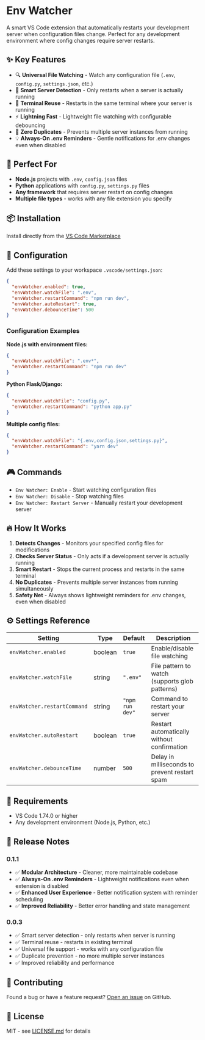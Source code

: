 # Env Watcher

A smart VS Code extension that automatically restarts your development server when configuration files change. Perfect for any development environment where config changes require server restarts.

## ✨ Key Features

- 🔍 **Universal File Watching** - Watch any configuration file (`.env`, `config.py`, `settings.json`, etc.)
- 🧠 **Smart Server Detection** - Only restarts when a server is actually running
- 🔄 **Terminal Reuse** - Restarts in the same terminal where your server is running
- ⚡ **Lightning Fast** - Lightweight file watching with configurable debouncing
- 🎯 **Zero Duplicates** - Prevents multiple server instances from running
- 💡 **Always-On .env Reminders** - Gentle notifications for .env changes even when disabled

## 🚀 Perfect For

- **Node.js** projects with `.env`, `config.json` files
- **Python** applications with `config.py`, `settings.py` files
- **Any framework** that requires server restart on config changes
- **Multiple file types** - works with any file extension you specify

## 📦 Installation

Install directly from the [VS Code Marketplace](https://marketplace.visualstudio.com/items?itemName=DebugSoul.env-watcher)

## 🔧 Configuration

Add these settings to your workspace `.vscode/settings.json`:

```json
{
  "envWatcher.enabled": true,
  "envWatcher.watchFile": ".env",
  "envWatcher.restartCommand": "npm run dev",
  "envWatcher.autoRestart": true,
  "envWatcher.debounceTime": 500
}
```

### Configuration Examples

**Node.js with environment files:**

```json
{
  "envWatcher.watchFile": ".env*",
  "envWatcher.restartCommand": "npm run dev"
}
```

**Python Flask/Django:**

```json
{
  "envWatcher.watchFile": "config.py",
  "envWatcher.restartCommand": "python app.py"
}
```

**Multiple config files:**

```json
{
  "envWatcher.watchFile": "{.env,config.json,settings.py}",
  "envWatcher.restartCommand": "yarn dev"
}
```

## 🎮 Commands

- `Env Watcher: Enable` - Start watching configuration files
- `Env Watcher: Disable` - Stop watching files
- `Env Watcher: Restart Server` - Manually restart your development server

## 🔥 How It Works

1. **Detects Changes** - Monitors your specified config files for modifications
2. **Checks Server Status** - Only acts if a development server is actually running
3. **Smart Restart** - Stops the current process and restarts in the same terminal
4. **No Duplicates** - Prevents multiple server instances from running simultaneously
5. **Safety Net** - Always shows lightweight reminders for .env changes, even when disabled

## ⚙️ Settings Reference

| Setting                     | Type    | Default         | Description                                    |
| --------------------------- | ------- | --------------- | ---------------------------------------------- |
| `envWatcher.enabled`        | boolean | `true`          | Enable/disable file watching                   |
| `envWatcher.watchFile`      | string  | `".env"`        | File pattern to watch (supports glob patterns) |
| `envWatcher.restartCommand` | string  | `"npm run dev"` | Command to restart your server                 |
| `envWatcher.autoRestart`    | boolean | `true`          | Restart automatically without confirmation     |
| `envWatcher.debounceTime`   | number  | `500`           | Delay in milliseconds to prevent restart spam  |

## 🔧 Requirements

- VS Code 1.74.0 or higher
- Any development environment (Node.js, Python, etc.)

## 📝 Release Notes

### 0.1.1

- ✅ **Modular Architecture** - Cleaner, more maintainable codebase
- ✅ **Always-On .env Reminders** - Lightweight notifications even when extension is disabled
- ✅ **Enhanced User Experience** - Better notification system with reminder scheduling
- ✅ **Improved Reliability** - Better error handling and state management

### 0.0.3

- ✅ Smart server detection - only restarts when server is running
- ✅ Terminal reuse - restarts in existing terminal
- ✅ Universal file support - works with any configuration file
- ✅ Duplicate prevention - no more multiple server instances
- ✅ Improved reliability and performance

## 🤝 Contributing

Found a bug or have a feature request? [Open an issue](https://github.com/AD17YAKR/envWatcher/issues) on GitHub.

## 📄 License

MIT - see [LICENSE.md](LICENSE.md) for details
